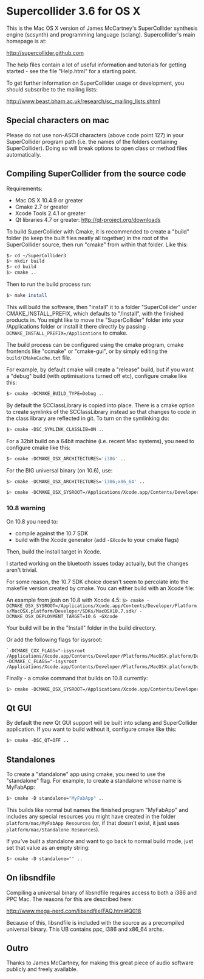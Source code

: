 Supercollider 3.6 for OS X
==========================

This is the Mac OS X version of James McCartney's SuperCollider
synthesis engine (scsynth) and programming language (sclang).
Supercollider's main homepage is at:

http://supercollider.github.com

The help files contain a lot of useful information and tutorials for getting
started - see the file "Help.html" for a starting point.

To get further information on SuperCollider usage or development, you
should subscribe to the mailing lists:

http://www.beast.bham.ac.uk/research/sc_mailing_lists.shtml


Special characters on mac
-------------------------

Please do not use non-ASCII characters (above code point 127) in your SuperCollider program path (i.e. the names of the folders containing SuperCollider).
Doing so will break options to open class or method files automatically.


Compiling SuperCollider from the source code
--------------------------------------------

Requirements:
 * Mac OS X 10.4.9 or greater
 * Cmake 2.7 or greater
 * Xcode Tools 2.4.1 or greater
 * Qt libraries 4.7 or greater: http://qt-project.org/downloads

To build SuperCollider with Cmake, it is recommended to create a "build"
folder (to keep the built files neatly all together) in the root of the
SuperCollider source, then run "cmake" from within that folder. Like this:

```bash
$> cd ~/SuperCollider3
$> mkdir build
$> cd build
$> cmake ..
```

Then to run the build process run:

```bash
$> make install
```

This will build the software, then "install" it to a folder "SuperCollider" under CMAKE_INSTALL_PREFIX, which defaults to "<build-directory>/Install",
with the finished products in. You might like to move the "SuperCollider"
folder into your /Applications folder or install it there directly by
passing `-DCMAKE_INSTALL_PREFIX=/Applications` to cmake.

The build process can be configured using the cmake program, cmake
frontends like "ccmake" or "cmake-gui", or by simply editing the
`build/CMakeCache.txt` file.

For example, by default cmake will create a "release" build, but if you want a
"debug" build (with optimisations turned off etc), configure cmake like this:

```bash
$> cmake -DCMAKE_BUILD_TYPE=Debug ..
```

By default the SCClassLibrary is copied into place. There is a cmake option to create
symlinks of the SCClassLibrary instead so that changes to code in the class library are reflected in git.
To turn on the symlinking do:

```bash
$> cmake -DSC_SYMLINK_CLASSLIB=ON ..
```

For a 32bit build on a 64bit machine (i.e. recent Mac systems), you need to
configure cmake like this:

```bash
$> cmake -DCMAKE_OSX_ARCHITECTURES='i386' ..
```

For the BIG universal binary (on 10.6), use:

```bash
$> cmake -DCMAKE_OSX_ARCHITECTURES='i386;x86_64' ..
```

```bash
$> cmake -DCMAKE_OSX_SYSROOT=/Applications/Xcode.app/Contents/Developer/Platforms/MacOSX.platform/Developer/SDKs/MacOSX10.7.sdk/ -DCMAKE_OSX_DEPLOYMENT_TARGET=10.6 -GXcode
```


### 10.8 warning

On 10.8 you need to:

 - compile against the 10.7 SDK
 - build with the Xcode generator (add `-GXcode` to your cmake flags)

Then, build the install target in Xcode.

I started working on the bluetooth issues today actually, but the changes aren't trivial.

For some reason, the 10.7 SDK choice doesn't seem to percolate into the makefile version created by cmake. You can either build with an Xcode file:

An example from josh on 10.8 with Xcode 4.5:
`$> cmake -DCMAKE_OSX_SYSROOT=/Applications/Xcode.app/Contents/Developer/Platforms/MacOSX.platform/Developer/SDKs/MacOSX10.7.sdk/ -DCMAKE_OSX_DEPLOYMENT_TARGET=10.6 -GXcode`

Your build will be in the "Install" folder in the build directory.

Or add the following flags for isysroot:

	`-DCMAKE_CXX_FLAGS="-isysroot /Applications/Xcode.app/Contents/Developer/Platforms/MacOSX.platform/Developer/SDKs/MacOSX10.7.sdk/" -DCMAKE_C_FLAGS="-isysroot /Applications/Xcode.app/Contents/Developer/Platforms/MacOSX.platform/Developer/SDKs/MacOSX10.7.sdk/"`

Finally - a cmake command that builds on 10.8 currently:

```bash
$> cmake -DCMAKE_OSX_SYSROOT=/Applications/Xcode.app/Contents/Developer/Platforms/MacOSX.platform/Developer/SDKs/MacOSX10.7.sdk/ -DCMAKE_OSX_DEPLOYMENT_TARGET=10.7 -DCMAKE_CXX_FLAGS="-isysroot /Applications/Xcode.app/Contents/Developer/Platforms/MacOSX.platform/Developer/SDKs/MacOSX10.7.sdk/"  -DCMAKE_C_FLAGS="-isysroot /Applications/Xcode.app/Contents/Developer/Platforms/MacOSX.platform/Developer/SDKs/MacOSX10.7.sdk/" -DCMAKE_BUILD_TYPE="Release"  ..
```


Qt GUI
------

By default the new Qt GUI support will be built into sclang and
SuperCollider application. If you want to build without it, configure
cmake like this:

```bash
$> cmake -DSC_QT=OFF ..
```


Standalones
-----------

To create a "standalone" app using cmake, you need to use the "standalone" flag.
For example, to create a standalone whose name is MyFabApp:

```bash
$> cmake -D standalone="MyFabApp" ..
```

This builds like normal but names the finished program "MyFabApp" and includes
any special resources you might have created in the folder
`platform/mac/MyFabApp Resources` (or, if that doesn't exist, it just uses
`platform/mac/Standalone Resources`).

If you've built a standalone and want to go back to normal build mode, just
set that value as an empty string:

```bash
$> cmake -D standalone="" ..
```


On libsndfile
-------------

Compiling a universal binary of libsndfile requires access to both a
i386 and PPC Mac. The reasons for this are described here:

http://www.mega-nerd.com/libsndfile/FAQ.html#Q018

Because of this, libsndfile is included with the source as a precompiled
universal binary. This UB contains ppc, i386 and x86_64 archs.


Outro
-----

Thanks to James McCartney, for making this great piece of audio software publicly and freely available.